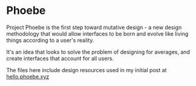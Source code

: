 # Phoebe
Project Phoebe is the first step toward mutative design - a new design methodology that would allow interfaces to be born and evolve like living things according to a user's reality.

It's an idea that looks to solve the problem of designing for averages, and create interfaces that account for all users.

The files here include design resources used in my initial post at [hello.phoebe.xyz](http://hello.phoebe.xyz)

